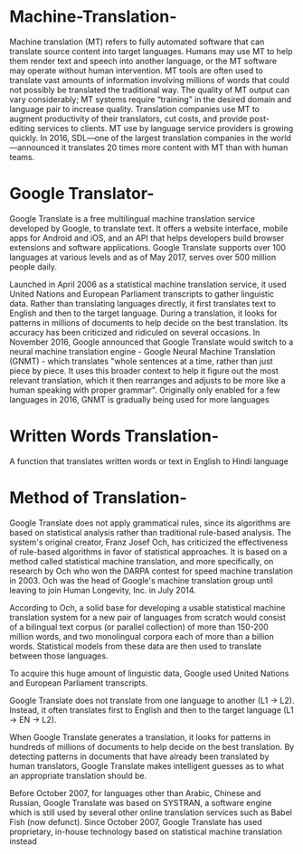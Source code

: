 # Machine-Translation-
Machine translation (MT) refers to fully automated software that can translate source content into target languages. Humans may use MT to help them render text and speech into another language, or the MT software may operate without human intervention.  MT tools are often used to translate vast amounts of information involving millions of words that could not possibly be translated the traditional way. The quality of MT output can vary considerably; MT systems require “training” in the desired domain and language pair to increase quality.  Translation companies use MT to augment productivity of their translators, cut costs, and provide post-editing services to clients. MT use by language service providers is growing quickly. In 2016, SDL—one of the largest translation companies in the world—announced it translates 20 times more content with MT than with human teams.
# Google Translator-
Google Translate is a free multilingual machine translation service developed by Google, to translate text. It offers a website interface, mobile apps for Android and iOS, and an API that helps developers build browser extensions and software applications. Google Translate supports over 100 languages at various levels and as of May 2017, serves over 500 million people daily.

Launched in April 2006 as a statistical machine translation service, it used United Nations and European Parliament transcripts to gather linguistic data. Rather than translating languages directly, it first translates text to English and then to the target language. During a translation, it looks for patterns in millions of documents to help decide on the best translation. Its accuracy has been criticized and ridiculed on several occasions. In November 2016, Google announced that Google Translate would switch to a neural machine translation engine - Google Neural Machine Translation (GNMT) - which translates "whole sentences at a time, rather than just piece by piece. It uses this broader context to help it figure out the most relevant translation, which it then rearranges and adjusts to be more like a human speaking with proper grammar". Originally only enabled for a few languages in 2016, GNMT is gradually being used for more languages
# Written Words Translation-
A function that translates written words or text in English to Hindi language
# Method of Translation-
Google Translate does not apply grammatical rules, since its algorithms are based on statistical analysis rather than traditional rule-based analysis. The system's original creator, Franz Josef Och, has criticized the effectiveness of rule-based algorithms in favor of statistical approaches. It is based on a method called statistical machine translation, and more specifically, on research by Och who won the DARPA contest for speed machine translation in 2003. Och was the head of Google's machine translation group until leaving to join Human Longevity, Inc. in July 2014.

According to Och, a solid base for developing a usable statistical machine translation system for a new pair of languages from scratch would consist of a bilingual text corpus (or parallel collection) of more than 150-200 million words, and two monolingual corpora each of more than a billion words. Statistical models from these data are then used to translate between those languages.

To acquire this huge amount of linguistic data, Google used United Nations and European Parliament transcripts.

Google Translate does not translate from one language to another (L1 → L2). Instead, it often translates first to English and then to the target language (L1 → EN → L2).

When Google Translate generates a translation, it looks for patterns in hundreds of millions of documents to help decide on the best translation. By detecting patterns in documents that have already been translated by human translators, Google Translate makes intelligent guesses as to what an appropriate translation should be.

Before October 2007, for languages other than Arabic, Chinese and Russian, Google Translate was based on SYSTRAN, a software engine which is still used by several other online translation services such as Babel Fish (now defunct). Since October 2007, Google Translate has used proprietary, in-house technology based on statistical machine translation instead
